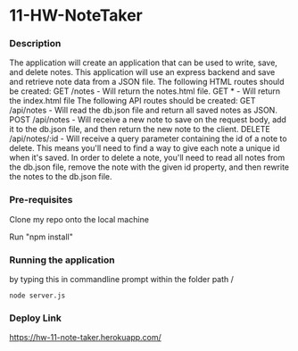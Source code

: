 # 11-HW-NoteTaker

### Description

The application will create an application that can be used to write, save, and delete notes. This application will use an express backend and save and retrieve note data from a JSON file. The following HTML routes should be created:
GET /notes - Will return the notes.html file.
GET * - Will return the index.html file
The following API routes should be created:
GET /api/notes - Will read the db.json file and return all saved notes as JSON.
POST /api/notes - Will receive a new note to save on the request body, add it to the db.json file, and then return the new note to the client.
DELETE /api/notes/:id - Will receive a query parameter containing the id of a note to delete. This means you'll need to find a way to give each note a unique id when it's saved. In order to delete a note, you'll need to read all notes from the db.json file, remove the note with the given id property, and then rewrite the notes to the db.json file.

### Pre-requisites
Clone my repo onto the local machine

Run "npm install"

### Running the application
by typing this in commandline prompt within the folder path /
```
node server.js

```
### Deploy Link

https://hw-11-note-taker.herokuapp.com/

